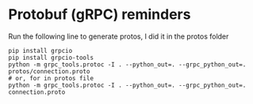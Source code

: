 # Protobuf (gRPC) reminders

Run the following line to generate protos, I did it in the protos folder

```
pip install grpcio
pip install grpcio-tools
python -m grpc_tools.protoc -I . --python_out=. --grpc_python_out=. protos/connection.proto
# or, for in protos file
python -m grpc_tools.protoc -I . --python_out=. --grpc_python_out=. connection.proto
```
